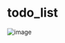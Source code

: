 # todo_list
![image](https://github.com/KATEhuang920909/todo_list/assets/37549007/4a043f2f-1f83-4f38-b052-0e1e7b7d8b59)
